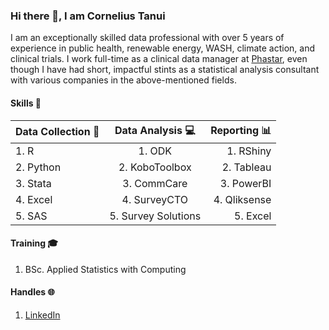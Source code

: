 ### Hi there 👋, I am Cornelius Tanui

I am an exceptionally skilled data professional with over 5 years of experience in public health, renewable energy, WASH, climate action, and clinical trials. I work full-time as a clinical data manager at [Phastar](https://phastar.com/about-us), even though I have had short, impactful stints as a statistical analysis consultant with various companies in the above-mentioned fields. 

#### Skills 🔨

| Data Collection 📝| Data Analysis 💻 | Reporting 📊 |
| ---------------- |:-------------------:| ------------:|
| 1. R             | 1. ODK              | 1. RShiny    |
| 2. Python        | 2. KoboToolbox      | 2. Tableau   |
| 3. Stata         | 3. CommCare         | 3. PowerBI   |
| 4. Excel         | 4. SurveyCTO        | 4. Qliksense |
| 5. SAS           | 5. Survey Solutions | 5. Excel     |
 
#### Training 🎓
1. BSc. Applied Statistics with Computing
   
#### Handles 🌐
1. [LinkedIn](https://ke.linkedin.com/in/cornelius-tanui-527979b9)
   
